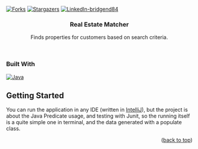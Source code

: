 <a name="readme-top"></a>
[![Forks][forks-shield]][forks-url]
[![Stargazers][stars-shield]][stars-url]
[![LinkedIn-bridgend84][linkedin-shield-bridgend84]][linkedin-url-bridgend84]
<h3 align="center">Real Estate Matcher</h3>
<p align="center">Finds properties for customers based on search criteria.</p><br />

### Built With

[![Java][Java-badge]][Java-url]

## Getting Started

You can run the application in any IDE (written in <a href="https://www.jetbrains.com/idea/">IntelliJ</a>), but the project is about the Java Predicate usage, and testing with Junit, so the running itself is a quite simple one in terminal, and the data generated with a populate class.

[forks-shield]: https://img.shields.io/github/forks/CodecoolGlobal/el-proyecte-grande-sprint-1-java-csakafeda.svg?style=for-the-badge
[forks-url]: https://github.com/CodecoolGlobal/el-proyecte-grande-sprint-1-java-csakafeda/network/members
[stars-shield]: https://img.shields.io/github/stars/CodecoolGlobal/el-proyecte-grande-sprint-1-java-csakafeda.svg?style=for-the-badge
[stars-url]: https://github.com/CodecoolGlobal/el-proyecte-grande-sprint-1-java-csakafeda/stargazers
[linkedin-shield-bridgend84]: https://img.shields.io/badge/-Tamás%20Hidvégi-black.svg?style=for-the-badge&logo=linkedin&colorB=555
[linkedin-url-bridgend84]: https://www.linkedin.com/in/tamashidvegi/
[product-screenshot]: images/screenshot.png
[Java-badge]: https://img.shields.io/badge/java-20232A?style=for-the-badge&logo=openjdk
[Java-url]: https://openjdk.org/

<p align="right">(<a href="#readme-top">back to top</a>)</p>
